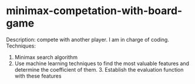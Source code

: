 # minimax-competation-with-board-game
Description: compete with another player. I am in charge of coding.
Techniques:
1. Minimax search algorithm
2. Use machine learning techniques to find the most valuable features and determine the coefficient of them. 3. Establish the evaluation function with these features
